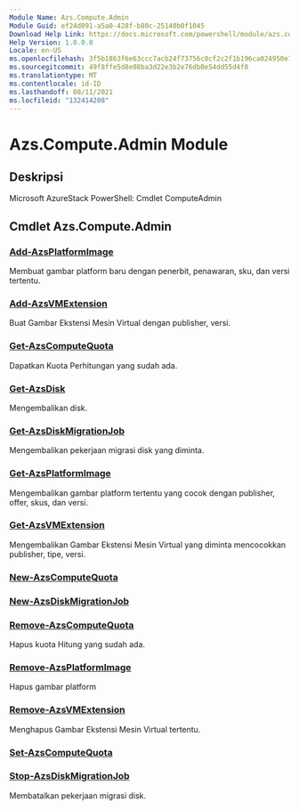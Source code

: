 ```yaml
---
Module Name: Azs.Compute.Admin
Module Guid: ef24d091-a5a0-428f-b80c-25140b0f1045
Download Help Link: https://docs.microsoft.com/powershell/module/azs.compute.admin
Help Version: 1.0.0.0
Locale: en-US
ms.openlocfilehash: 3f5b1863f6e63ccc7acb24f73756c0cf2c2f1b196ca024950e7f26d6298024e1
ms.sourcegitcommit: 49f8ffe5d8e08ba3d22e3b2e76db0e54dd55d4f0
ms.translationtype: MT
ms.contentlocale: id-ID
ms.lasthandoff: 08/11/2021
ms.locfileid: "132414208"
---
```

# Azs.Compute.Admin Module
## Deskripsi
Microsoft AzureStack PowerShell: Cmdlet ComputeAdmin

## Cmdlet Azs.Compute.Admin
### [Add-AzsPlatformImage](Add-AzsPlatformImage.md)
Membuat gambar platform baru dengan penerbit, penawaran, sku, dan versi tertentu.

### [Add-AzsVMExtension](Add-AzsVMExtension.md)
Buat Gambar Ekstensi Mesin Virtual dengan publisher, versi.

### [Get-AzsComputeQuota](Get-AzsComputeQuota.md)
Dapatkan Kuota Perhitungan yang sudah ada.

### [Get-AzsDisk](Get-AzsDisk.md)
Mengembalikan disk.

### [Get-AzsDiskMigrationJob](Get-AzsDiskMigrationJob.md)
Mengembalikan pekerjaan migrasi disk yang diminta.

### [Get-AzsPlatformImage](Get-AzsPlatformImage.md)
Mengembalikan gambar platform tertentu yang cocok dengan publisher, offer, skus, dan versi.

### [Get-AzsVMExtension](Get-AzsVMExtension.md)
Mengembalikan Gambar Ekstensi Mesin Virtual yang diminta mencocokkan publisher, tipe, versi.

### [New-AzsComputeQuota](New-AzsComputeQuota.md)


### [New-AzsDiskMigrationJob](New-AzsDiskMigrationJob.md)


### [Remove-AzsComputeQuota](Remove-AzsComputeQuota.md)
Hapus kuota Hitung yang sudah ada.

### [Remove-AzsPlatformImage](Remove-AzsPlatformImage.md)
Hapus gambar platform

### [Remove-AzsVMExtension](Remove-AzsVMExtension.md)
Menghapus Gambar Ekstensi Mesin Virtual tertentu.

### [Set-AzsComputeQuota](Set-AzsComputeQuota.md)


### [Stop-AzsDiskMigrationJob](Stop-AzsDiskMigrationJob.md)
Membatalkan pekerjaan migrasi disk.

